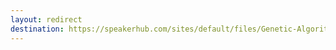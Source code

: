 ```yaml
---
layout: redirect
destination: https://speakerhub.com/sites/default/files/Genetic-Algorithms.pdf
---
```

